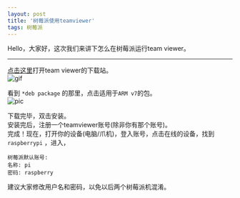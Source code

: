 ```yaml
---
layout: post
title: '树莓派使用teamviewer'
tags: 树莓派
---
```


Hello，大家好，这次我们来讲下怎么在树莓派运行team viewer。  

---
[点击这里](https://teamviewer.com/zhcn/download/linux)打开team viewer的下载站。  
![gif](https://coding.net/u/SunbossRS/p/GotBlogDowner/git/raw/master/img/RunTeamViewerOnRaspberryPi/01.gif)  
  
看到 `*deb package` 的那里，点击适用于`ARM v7`的包。  
![pic](https://coding.net/u/SunbossRS/p/GotBlogDowner/git/raw/master/img/RunTeamViewerOnRaspberryPi/02.jpg)
  
下载完毕，双击安装。  
安装完后，注册一个teamviewer账号(除非你有那个账号)。  
完成！现在，打开你的设备(电脑/爪机)，登入账号，点击在线的设备，找到 ` raspberrypi ` ，进入，
```
树莓派默认账号:
名称: pi
密码: raspberry
```
建议大家修改用户名和密码，以免以后两个树莓派机混淆。
